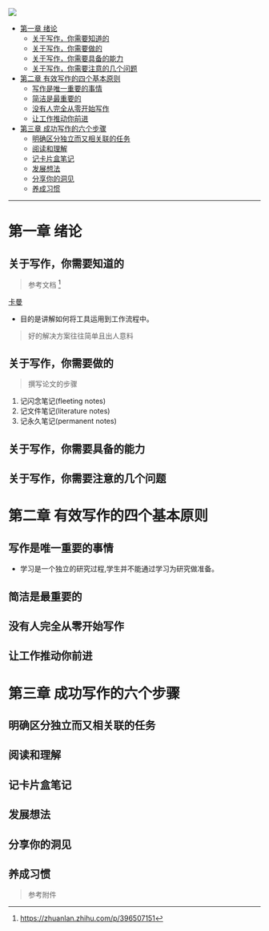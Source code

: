 
![](https://img2.doubanio.com/view/subject/s/public/s33927783.jpg)

- [第一章 绪论](#第一章-绪论)
  - [关于写作，你需要知道的](#关于写作你需要知道的)
  - [关于写作，你需要做的](#关于写作你需要做的)
  - [关于写作，你需要具备的能力](#关于写作你需要具备的能力)
  - [关于写作，你需要注意的几个问题](#关于写作你需要注意的几个问题)
- [第二章 有效写作的四个基本原则](#第二章-有效写作的四个基本原则)
  - [写作是唯一重要的事情](#写作是唯一重要的事情)
  - [简洁是最重要的](#简洁是最重要的)
  - [没有人完全从零开始写作](#没有人完全从零开始写作)
  - [让工作推动你前进](#让工作推动你前进)
- [第三章 成功写作的六个步骤](#第三章-成功写作的六个步骤)
  - [明确区分独立而又相关联的任务](#明确区分独立而又相关联的任务)
  - [阅读和理解](#阅读和理解)
  - [记卡片盒笔记](#记卡片盒笔记)
  - [发展想法](#发展想法)
  - [分享你的洞见](#分享你的洞见)
  - [养成习惯](#养成习惯)



---



# 第一章 绪论

## 关于写作，你需要知道的

> 参考文档 [^1]

[卡曼](https://book.douban.com/review/13730228/)

* 目的是讲解如何将工具运用到工作流程中。


> 好的解决方案往往简单且出人意料

## 关于写作，你需要做的

> 撰写论文的步骤

1. 记闪念笔记(fleeting notes)
2. 记文件笔记(literature notes)
3. 记永久笔记(permanent notes)


## 关于写作，你需要具备的能力

## 关于写作，你需要注意的几个问题

# 第二章 有效写作的四个基本原则

## 写作是唯一重要的事情

* 学习是一个独立的研究过程,学生并不能通过学习为研究做准备。


## 简洁是最重要的



## 没有人完全从零开始写作



## 让工作推动你前进



# 第三章 成功写作的六个步骤


## 明确区分独立而又相关联的任务


## 阅读和理解

## 记卡片盒笔记

## 发展想法

## 分享你的洞见


## 养成习惯






















>  参考附件

[^1]: https://zhuanlan.zhihu.com/p/396507151




